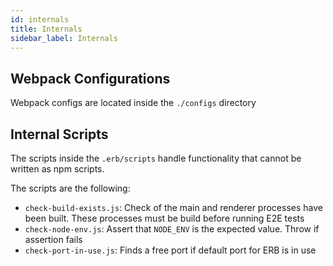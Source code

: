 ```yaml
---
id: internals
title: Internals
sidebar_label: Internals
---
```


## Webpack Configurations

Webpack configs are located inside the `./configs` directory

## Internal Scripts

The scripts inside the `.erb/scripts` handle functionality that cannot be written as npm scripts.

The scripts are the following:

- `check-build-exists.js`: Check of the main and renderer processes have been built. These processes must be build before running E2E tests
- `check-node-env.js`: Assert that `NODE_ENV` is the expected value. Throw if assertion fails
- `check-port-in-use.js`: Finds a free port if default port for ERB is in use
